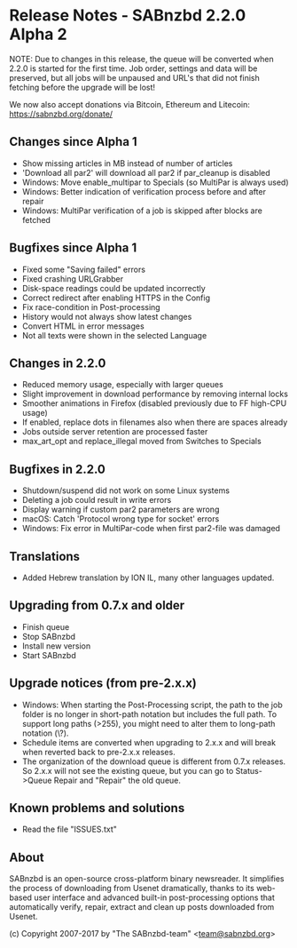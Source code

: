 Release Notes  -  SABnzbd 2.2.0 Alpha 2
=========================================================

NOTE: Due to changes in this release, the queue will be converted when 2.2.0
is started for the first time. Job order, settings and data will be
preserved, but all jobs will be unpaused and URL's that did not finish
fetching before the upgrade will be lost!

We now also accept donations via Bitcoin, Ethereum and Litecoin:
https://sabnzbd.org/donate/

## Changes since Alpha 1
- Show missing articles in MB instead of number of articles
- 'Download all par2' will download all par2 if par_cleanup is disabled
- Windows: Move enable_multipar to Specials (so MultiPar is always used)
- Windows: Better indication of verification process before and after repair
- Windows: MultiPar verification of a job is skipped after blocks are fetched

## Bugfixes since Alpha 1
- Fixed some "Saving failed" errors
- Fixed crashing URLGrabber
- Disk-space readings could be updated incorrectly
- Correct redirect after enabling HTTPS in the Config
- Fix race-condition in Post-processing
- History would not always show latest changes
- Convert HTML in error messages
- Not all texts were shown in the selected Language


## Changes in 2.2.0
- Reduced memory usage, especially with larger queues
- Slight improvement in download performance by removing internal locks
- Smoother animations in Firefox (disabled previously due to FF high-CPU usage)
- If enabled, replace dots in filenames also when there are spaces already
- Jobs outside server retention are processed faster
- max_art_opt and replace_illegal moved from Switches to Specials

## Bugfixes in 2.2.0
- Shutdown/suspend did not work on some Linux systems
- Deleting a job could result in write errors
- Display warning if custom par2 parameters are wrong
- macOS: Catch 'Protocol wrong type for socket' errors
- Windows: Fix error in MultiPar-code when first par2-file was damaged

## Translations
- Added Hebrew translation by ION IL, many other languages updated.

## Upgrading from 0.7.x and older
- Finish queue
- Stop SABnzbd
- Install new version
- Start SABnzbd

## Upgrade notices (from pre-2.x.x)
- Windows: When starting the Post-Processing script, the path to the job folder
  is no longer in short-path notation but includes the full path. To support
  long paths (>255), you might need to alter them to long-path notation (\\?\).
- Schedule items are converted when upgrading to 2.x.x and will break when
  reverted back to pre-2.x.x releases.
- The organization of the download queue is different from 0.7.x releases.
  So 2.x.x will not see the existing queue, but you can go to Status->Queue Repair
  and "Repair" the old queue.

## Known problems and solutions
- Read the file "ISSUES.txt"

## About
  SABnzbd is an open-source cross-platform binary newsreader.
  It simplifies the process of downloading from Usenet dramatically, thanks
  to its web-based user interface and advanced built-in post-processing options
  that automatically verify, repair, extract and clean up posts downloaded
  from Usenet.

  (c) Copyright 2007-2017 by "The SABnzbd-team" \<team@sabnzbd.org\>
